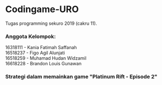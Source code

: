# Codingame-URO
Tugas programming sekuro 2019 (cakru 11).

### Anggota Kelompok:<br/>
16318111 - Kania Fatimah Saffanah <br/>
16518237 - Figo Agil Alunjati <br/>
16518259 - Muhamad Hudan Widzamil <br/>
16618228 - Brandon Louis Gunawan <br/>


### Strategi dalam memainkan game "Platinum Rift - Episode 2"
